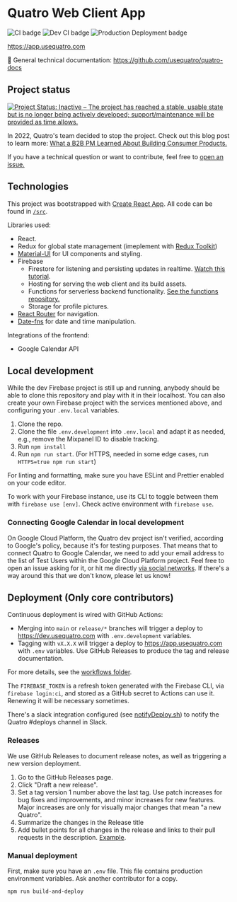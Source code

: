# Quatro Web Client App

![CI badge](https://github.com/usequatro/quatro-web-client/workflows/CI/badge.svg)
![Dev CI badge](https://github.com/usequatro/quatro-web-client/workflows/Dev%20Continuous%20Deployment/badge.svg)
![Production Deployment badge](https://github.com/usequatro/quatro-web-client/workflows/Production%20Deployment/badge.svg)

https://app.usequatro.com

📄 General technical documentation: https://github.com/usequatro/quatro-docs

## Project status

[![Project Status: Inactive – The project has reached a stable, usable state but is no longer being actively developed; support/maintenance will be provided as time allows.](https://www.repostatus.org/badges/latest/inactive.svg)](https://www.repostatus.org/#inactive)

In 2022, Quatro's team decided to stop the project. Check out this blog post to learn more: [What a B2B PM Learned About Building Consumer Products.](https://jonsaft.com/2022/02/04/what-a-b2b-pm-learned-about-building-consumer-products/)

If you have a technical question or want to contribute, feel free to [open an issue.](https://github.com/usequatro/quatro-web-client/issues/new)

## Technologies

This project was bootstrapped with [Create React App](https://github.com/facebookincubator/create-react-app). All code can be found in [`/src`](./src).

Libraries used:

- React.
- Redux for global state management (imeplement with [Redux Toolkit](https://redux-toolkit.js.org/))
- [Material-UI](https://material-ui.com/) for UI components and styling.
- Firebase
  - Firestore for listening and persisting updates in realtime. [Watch this tutorial](https://firebase.google.com/docs/firestore/query-data/listen).
  - Hosting for serving the web client and its build assets.
  - Functions for serverless backend functionality. [See the functions repository.](https://github.com/usequatro/quatro-functions)
  - Storage for profile pictures.
- [React Router](https://reactrouter.com/) for navigation.
- [Date-fns](https://date-fns.org/) for date and time manipulation.

Integrations of the frontend:

- Google Calendar API

## Local development

While the dev Firebase project is still up and running, anybody should be able to clone this repository and play with it in their localhost. You can also create your own Firebase project with the services mentioned above, and configuring your `.env.local` variables.

1. Clone the repo.
1. Clone the file `.env.development` into `.env.local` and adapt it as needed, e.g., remove the Mixpanel ID to disable tracking.
1. Run `npm install`
1. Run `npm run start`. (For HTTPS, needed in some edge cases, run `HTTPS=true npm run start`)

For linting and formatting, make sure you have ESLint and Prettier enabled on your code editor.

To work with your Firebase instance, use its CLI to toggle between them with `firebase use [env]`. Check active environment with `firebase use`.

### Connecting Google Calendar in local development

On Google Cloud Platform, the Quatro dev project isn't verified, according to Google's policy, because it's for testing purposes. That means that to connect Quatro to Google Calendar, we need to add your email address to the list of Test Users within the Google Cloud Platform project. Feel free to open an issue asking for it, or hit me directly [via social networks](http://guillermodlpa.com/). If there's a way around this that we don't know, please let us know!

## Deployment (Only core contributors)

Continuous deployment is wired with GitHub Actions:

- Merging into `main` or `release/*` branches will trigger a deploy to https://dev.usequatro.com with `.env.development` variables.
- Tagging with `vX.X.X` will trigger a deploy to https://app.usequatro.com with `.env` variables. Use GitHub Releases to produce the tag and release documentation.

For more details, see the [workflows folder](.github/workflows).

The `FIREBASE_TOKEN` is a refresh token generated with the Firebase CLI, via `firebase login:ci`, and stored as a GitHub secret to Actions can use it. Renewing it will be necessary sometimes.

There's a slack integration configured (see [notifyDeploy.sh](./script/notifyDeploy.sh)) to notify the Quatro #deploys channel in Slack.

### Releases

We use GitHub Releases to document release notes, as well as triggering a new version deployment.

1. Go to the GitHub Releases page.
2. Click "Draft a new release".
3. Set a tag version 1 number above the last tag. Use patch increases for bug fixes and improvements, and minor increases for new features. Major increases are only for visually major changes that mean "a new Quatro".
4. Summarize the changes in the Release title
5. Add bullet points for all changes in the release and links to their pull requests in the description. [Example](https://github.com/usequatro/quatro-web-client/releases/edit/v1.17.0).

### Manual deployment

First, make sure you have an `.env` file. This file contains production environment variables. Ask another contributor for a copy.

```sh
npm run build-and-deploy
```
